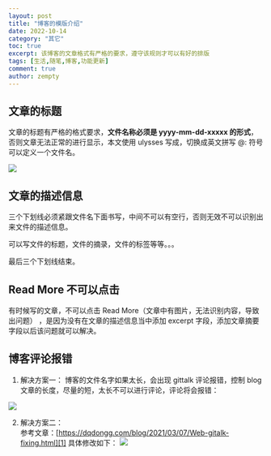 ```yaml
---
layout: post
title: "博客的模版介绍"
date: 2022-10-14
category: "其它"
toc: true
excerpt: 该博客的文章格式有严格的要求，遵守该规则才可以有好的排版
tags: [生活,随笔,博客,功能更新]
comment: true
author: zempty
---
```


## 文章的标题

文章的标题有严格的格式要求，**文件名称必须是 yyyy-mm-dd-xxxxx 的形式**，否则文章无法正常的进行显示，本文使用 ulysses 写成，切换成英文拼写 @:  符号可以定义一个文件名。

![][image-1]
## 文章的描述信息

三个下划线必须紧跟文件名下面书写，中间不可以有空行，否则无效不可以识别出来文件的描述信息。

可以写文件的标题，文件的摘录，文件的标签等等。。。

最后三个下划线结束。

## Read More 不可以点击

有时候写的文章，不可以点击 Read More（文章中有图片，无法识别内容，导致出问题） ，是因为没有在文章的描述信息当中添加 excerpt 字段，添加文章摘要字段以后该问题就可以解决。

## 博客评论报错

1. 解决方案一：
博客的文件名字如果太长，会出现 gittalk 评论报错，控制 blog 文章的长度，尽量的短，太长不可以进行评论，评论将会报错：

![][image-2]

2. 解决方案二：  
	参考文章：[https://dqdongg.com/blog/2021/03/07/Web-gitalk-fixing.html][1]
具体修改如下：
![][image-3]

[1]:	https://dqdongg.com/blog/2021/03/07/Web-gitalk-fixing.html

[image-1]:	https://raw.githubusercontent.com/zempty-zhaoxuan/pics/master/blog-pattern.png
[image-2]:	https://raw.githubusercontent.com/zempty-zhaoxuan/pics/master/gittalk_issue.png
[image-3]:	https://raw.githubusercontent.com/zempty-zhaoxuan/pics/master/gittalk_issue_sloved.png